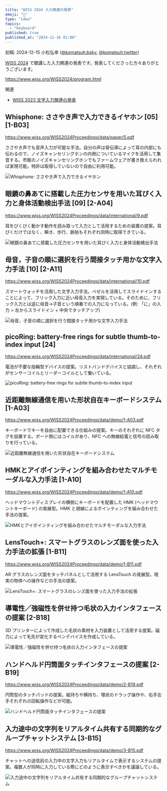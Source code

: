 ```yaml
---
title: "WISS 2024 入力関連の発表"
emoji: "📜"
type: "idea"
topics:
  - "keyboard"
published: true
published_at: "2024-12-16 01:00"
---
```


初稿: 2024-12-15
小松弘幸 ([@komatsuh:bsky](https://bsky.app/profile/komatsuh.bsky.social), [@komatsuh:twitter](https://twitter.com/komatsuh))

[WISS 2024](https://www.wiss.org/WISS2024/program.html) で聴講した入力関連の発表です。発表してくださった方々ありがとうございます。

https://www.wiss.org/WISS2024/program.html

関連
* [WISS 2023 文字入力関連の発表](https://zenn.dev/komatsuh/articles/komatsuh_wiss2023_input)


## Whisphone: ささやき声で入力できるイヤホン [05] [1-B03]

https://www.wiss.org/WISS2024Proceedings/data/paper/5.pdf

ささやき声でも音声入力が可能な手法。自分の声は骨伝導によって耳の内部にも伝わるので、ノイズキャンセリングホンの内側についているマイクを活用して集音する。市販のノイズキャンセリングホンでもファームウェアが書き換えられれば実現可能。特許は取得していないので自由に利用可能。

![Whisphone: ささやき声で入力できるイヤホン](https://github.com/hiroyuki-komatsu/zenn/blob/main/articles/komatsuh_wiss2024_input/05.png?raw=true)

## 眼鏡の鼻あてに搭載した圧力センサを用いた耳ぴく入力と身体活動検出手法 [09] [2-A04]

https://www.wiss.org/WISS2024Proceedings/data/international/9.pdf

耳をぴくぴく動かす動作を読み取って入力として活用するための装置の提案。耳ぴくだけではなく、瞬き、歩行、脈拍もそれぞれ同時に取得できている。

![眼鏡の鼻あてに搭載した圧力センサを用いた耳ぴく入力と身体活動検出手法](https://github.com/hiroyuki-komatsu/zenn/blob/main/articles/komatsuh_wiss2024_input/09.png?raw=true)

## 母音，子音の順に選択を行う間接タッチ用かな文字入力手法 [10] [2-A11]

https://www.wiss.org/WISS2024Proceedings/data/international/10.pdf

スマートウォッチを活用した文字入力手法。ベゼルを活用してスライドインすることによって、フリック入力に近い母音入力を実現している。そのために、フリック入力とは逆に母音→子音という順番での入力になっている。(例: 「に」の入力 = 左からスライドイン + 中央でタッチアップ)

![母音，子音の順に選択を行う間接タッチ用かな文字入力手法](https://github.com/hiroyuki-komatsu/zenn/blob/main/articles/komatsuh_wiss2024_input/10.png?raw=true)

## picoRing: battery-free rings for subtle thumb-to-index input [24]

https://www.wiss.org/WISS2024Proceedings/data/international/24.pdf

電池が不要な指輪型デバイスの提案。リストバンドデバイスと協調し、それぞれがセンサーコイルとリーダーコイルとして働いている。

![picoRing: battery-free rings for subtle thumb-to-index input](https://github.com/hiroyuki-komatsu/zenn/blob/main/articles/komatsuh_wiss2024_input/24.png?raw=true)

## 近距離無線通信を用いた形状自在キーボードシステム [1-A03]

https://www.wiss.org/WISS2024Proceedings/data/demo/1-A03.pdf

キーボードでキーを自由に配置できる仕組みの提案。キーのそれぞれに NFC タグを設置する。ボード側にはコイルがあり、NFC への無線給電と信号の読み取りを行っている。

![近距離無線通信を用いた形状自在キーボードシステム](https://github.com/hiroyuki-komatsu/zenn/blob/main/articles/komatsuh_wiss2024_input/1-A03.png?raw=true)

## HMKとアイポインティングを組み合わせたマルチモーダルな入力手法 [1-A10]

https://www.wiss.org/WISS2024Proceedings/data/demo/1-A10.pdf

ヘッドマウントディスプレイの横側にキーボードを配置した HMK (ヘッドマウントキーボード) の発展型。HMK と視線によるポインティングを組み合わせた手法の提案。

![HMKとアイポインティングを組み合わせたマルチモーダルな入力手法](https://github.com/hiroyuki-komatsu/zenn/blob/main/articles/komatsuh_wiss2024_input/1-A10.png?raw=true)

## LensTouch+: スマートグラスのレンズ面を使った入力手法の拡張 [1-B11]

https://www.wiss.org/WISS2024Proceedings/data/demo/1-B11.pdf

AR グラスのレンズ面をタッチパネルとして活用する LensTouch の発展型。現実の物体への操作などの手法の提案。

![LensTouch+: スマートグラスのレンズ面を使った入力手法の拡張](https://github.com/hiroyuki-komatsu/zenn/blob/main/articles/komatsuh_wiss2024_input/1-B11.png?raw=true)

## 導電性／強磁性を併せ持つ毛状の入力インタフェースの提案 [2-B18]

3D プリンターによって作成した毛状の素材を入力装置として活用する提案。磁力によって毛先が変化するペンデバイスを作成している。

![導電性／強磁性を併せ持つ毛状の入力インタフェースの提案](https://github.com/hiroyuki-komatsu/zenn/blob/main/articles/komatsuh_wiss2024_input/2-B18.png?raw=true)

## ハンドヘルド円筒面タッチインタフェースの提案 [2-B19]

https://www.wiss.org/WISS2024Proceedings/data/demo/2-B19.pdf

円筒型のタッチパッドの提案。縦持ちや横持ち、環状のドラッグ操作や、右手左手それぞれの回転操作などが可能。

![ハンドヘルド円筒面タッチインタフェースの提案](https://github.com/hiroyuki-komatsu/zenn/blob/main/articles/komatsuh_wiss2024_input/2-B19.png?raw=true)

## 入力途中の文字列をリアルタイム共有する同期的なグループチャットシステム [3-B15]

https://www.wiss.org/WISS2024Proceedings/data/demo/3-B15.pdf

チャットへの送信前の入力中の文字入力もリアルタイムで表示するシステムの提案。複数人が同時に入力している際にどのように表示すべきかを議論している。

![入力途中の文字列をリアルタイム共有する同期的なグループチャットシステム](https://github.com/hiroyuki-komatsu/zenn/blob/main/articles/komatsuh_wiss2024_input/3-B15.png?raw=true)

